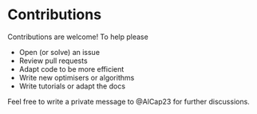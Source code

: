# Contributions

Contributions are welcome! To help please

+ Open (or solve) an issue
+ Review pull requests
+ Adapt code to be more efficient
+ Write new optimisers or algorithms
+ Write tutorials or adapt the docs

Feel free to write a private message to @AlCap23 for further discussions.
